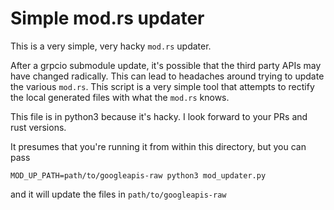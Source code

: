 # Simple mod.rs updater

This is a very simple, very hacky `mod.rs` updater.

After a grpcio submodule update, it's possible that the third party APIs may have changed radically. This can lead to headaches around trying to update the various `mod.rs`. This script is a very simple tool that attempts to rectify the local generated files with what the `mod.rs` knows.

This file is in python3 because it's hacky. I look forward to your PRs and rust versions.

It presumes that you're running it from within this directory, but you can pass

`MOD_UP_PATH=path/to/googleapis-raw python3 mod_updater.py`

and it will update the files in `path/to/googleapis-raw`
